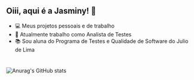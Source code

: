 ## Oiii, aqui é a Jasminy! 🤩

- 💻 Meus projetos pessoais e de trabalho
- 🐞 Atualmente trabalho como Analista de Testes
- 📚 Sou aluna do Programa de Testes e Qualidade de Software do Julio de Lima

#

![Anurag's GitHub stats](https://github-readme-stats.vercel.app/api?username=anuraghazra&show_icons=true&theme=dracula)
